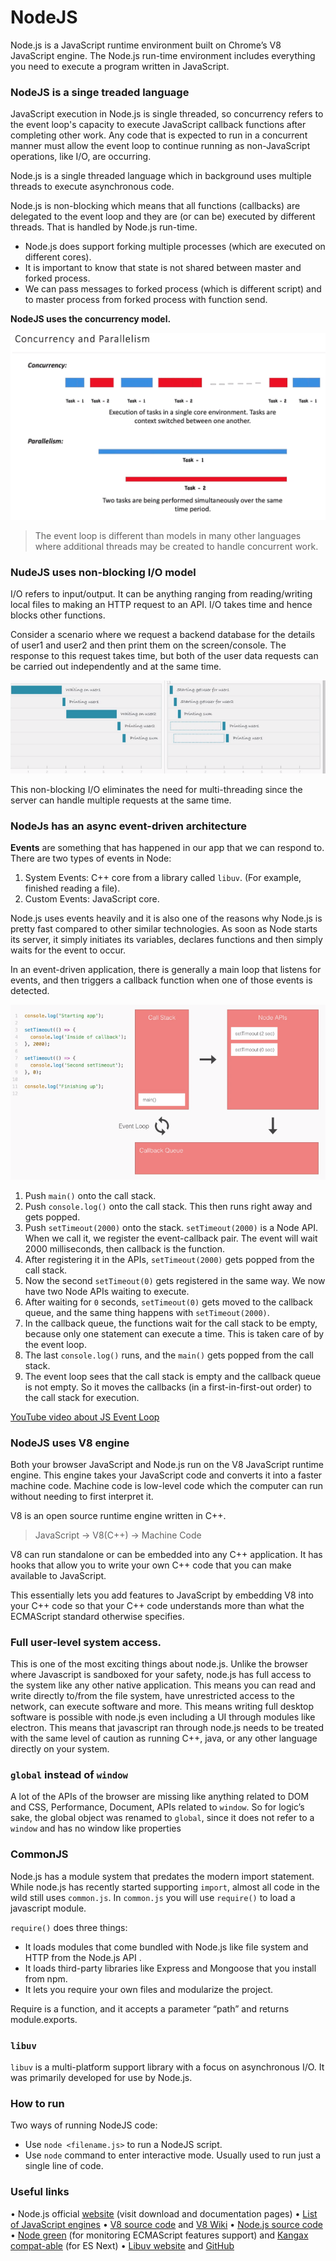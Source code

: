 # NodeJS
Node.js is a JavaScript runtime environment built on Chrome’s V8 JavaScript engine. The Node.js run-time environment includes everything you need to execute a program written in JavaScript.

### NodeJS is a singe treaded language
JavaScript execution in Node.js is single threaded, so concurrency refers to the event loop's capacity to execute JavaScript callback functions after completing other work. Any code that is expected to run in a concurrent manner must allow the event loop to continue running as non-JavaScript operations, like I/O, are occurring.

Node.js is a single threaded language which in background uses multiple threads to execute asynchronous code.

Node.js is non-blocking which means that all functions (callbacks) are delegated to the event loop and they are (or can be) executed by different threads. That is handled by Node.js run-time.
* Node.js does support forking multiple processes (which are executed on different cores).
* It is important to know that state is not shared between master and forked process.
* We can pass messages to forked process (which is different script) and to master process from forked process with function send.

__NodeJS uses the concurrency model.__

![concurrency-vs-parallelism](../images/concurrency-vs-parallelism.png)

> The event loop is different than models in many other languages where additional threads may be created to handle concurrent work.

### NudeJS uses non-blocking I/O model
I/O refers to input/output. It can be anything ranging from reading/writing local files to making an HTTP request to an API. I/O takes time and hence blocks other functions.

Consider a scenario where we request a backend database for the details of user1 and user2 and then print them on the screen/console. The response to this request takes time, but both of the user data requests can be carried out independently and at the same time.

![node-js-bloking-vs-nonblocking-io](../images/node-js-bloking-vs-nonblocking-io.png)

This non-blocking I/O eliminates the need for multi-threading since the server can handle multiple requests at the same time.

### NodeJs has an async event-driven architecture
__Events__ are something that has happened in our app that we can respond to. There are two types of events in Node:
1. System Events: C++ core from a library called `libuv`. (For example, finished reading a file).
2. Custom Events: JavaScript core.

Node.js uses events heavily and it is also one of the reasons why Node.js is pretty fast compared to other similar technologies. As soon as Node starts its server, it simply initiates its variables, declares functions and then simply waits for the event to occur.

In an event-driven application, there is generally a main loop that listens for events, and then triggers a callback function when one of those events is detected.

![event-loop-example](../images/event-loop-example.png)

1. Push `main()` onto the call stack.
2. Push `console.log()` onto the call stack. This then runs right away and gets popped.
3. Push `setTimeout(2000)` onto the stack. `setTimeout(2000)` is a Node API. When we call it, we register the event-callback pair. The event will wait 2000 milliseconds, then callback is the function.
4. After registering it in the APIs, `setTimeout(2000)` gets popped from the call stack.
5. Now the second `setTimeout(0)` gets registered in the same way. We now have two Node APIs waiting to execute.
6. After waiting for `0` seconds, `setTimeout(0)` gets moved to the callback queue, and the same thing happens with `setTimeout(2000)`.
7. In the callback queue, the functions wait for the call stack to be empty, because only one statement can execute a time. This is taken care of by the event loop.
8. The last `console.log()` runs, and the `main()` gets popped from the call stack.
9. The event loop sees that the call stack is empty and the callback queue is not empty. So it moves the callbacks (in a first-in-first-out order) to the call stack for execution.

[YouTube video about JS Event Loop](https://youtu.be/8aGhZQkoFbQ)

### NodeJS uses V8 engine
Both your browser JavaScript and Node.js run on the V8 JavaScript runtime engine. This engine takes your JavaScript code and converts it into a faster machine code. Machine code is low-level code which the computer can run without needing to first interpret it.

V8 is an open source runtime engine written in C++.

> JavaScript -> V8(C++) -> Machine Code

V8 can run standalone or can be embedded into any C++ application. It has hooks that allow you to write your own C++ code that you can make available to JavaScript.

This essentially lets you add features to JavaScript by embedding V8 into your C++ code so that your C++ code understands more than what the ECMAScript standard otherwise specifies.

### Full user-level system access.
This is one of the most exciting things about node.js. Unlike the browser where Javascript is sandboxed for your safety, node.js has full access to the system like any other native application. This means you can read and write directly to/from the file system, have unrestricted access to the network, can execute software and more. This means writing full desktop software is possible with node.js even including a UI through modules like electron. This means that javascript ran through node.js needs to be treated with the same level of caution as running C++, java, or any other language directly on your system.

### `global` instead of `window`
A lot of the APIs of the browser are missing like anything related to DOM and CSS, Performance, Document, APIs related to `window`. So for logic’s sake, the global object was renamed to `global`, since it does not refer to a `window` and has no window like properties

### CommonJS
Node.js has a module system that predates the modern import statement. While node.js has recently started supporting `import`, almost all code in the wild still uses `common.js`. In `common.js` you will use `require()` to load a javascript module.

`require()` does three things:
* It loads modules that come bundled with Node.js like file system and HTTP from the Node.js API .
* It loads third-party libraries like Express and Mongoose that you install from npm.
* It lets you require your own files and modularize the project.

Require is a function, and it accepts a parameter “path” and returns module.exports.

### `libuv`
`libuv` is a multi-platform support library with a focus on asynchronous I/O. It was primarily developed for use by Node.js.

### How to run
Two ways of running NodeJS code:
* Use `node <filename.js>` to run a NodeJS script.
* Use `node` command to enter interactive mode. Usually used to run just a single line of code.

### Useful links
• Node.js official [website](https://kb.epam.com/display/EUXDCC/NodeJS+Mentoring) (visit download and documentation pages)
• [List of JavaScript engines](https://en.wikipedia.org/wiki/List_of_ECMAScript_engines)
• [V8 source code](https://github.com/v8/v8) and [V8 Wiki](https://github.com/v8/v8/wiki)
• [Node.js source code](https://github.com/nodejs/node)
• [Node green](http://node.green/) (for monitoring ECMAScript features support) and [Kangax compat-able](http://kangax.github.io/compat-table/esnext/) (for ES Next)
• [Libuv website](http://libuv.org/) and [GitHub](https://github.com/libuv/libuv)
